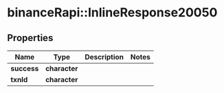 # binanceRapi::InlineResponse20050


## Properties
Name | Type | Description | Notes
------------ | ------------- | ------------- | -------------
**success** | **character** |  | 
**txnId** | **character** |  | 


